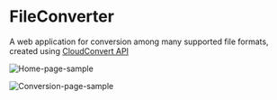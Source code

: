 # FileConverter
A web application for conversion among many supported file formats, created using [CloudConvert API](https://cloudconvert.com/)

![Home-page-sample](https://user-images.githubusercontent.com/78582744/221009807-629c29e3-4f1f-4ef5-9e92-df4b3211be8f.png)

![Conversion-page-sample](https://user-images.githubusercontent.com/78582744/221009917-7a6c183b-e50e-4bac-a542-14e5ee39030d.png)

